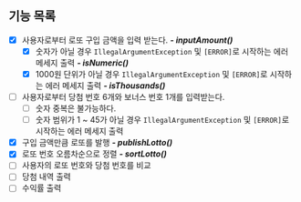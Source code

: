 ## 기능 목록
- [x] 사용자로부터 로또 구입 금액을 입력 받는다. _**- inputAmount()**_
  - [x] 숫자가 아닐 경우 `IllegalArgumentException` 및 `[ERROR]`로 시작하는 에러 메세지 출력 _**- isNumeric()**_
  - [x] 1000원 단위가 아닐 경우 `IllegalArgumentException` 및 `[ERROR]`로 시작하는 에러 메세지 출력 _**- isThousands()**_
- [ ] 사용자로부터 당첨 번호 6개와 보너스 번호 1개를 입력받는다.
  - [ ] 숫자 중복은 불가능하다.
  - [ ] 숫자 범위가 1 ~ 45가 아닐 경우 `IllegalArgumentException` 및 `[ERROR]`로 시작하는 에러 메세지 출력
- [x] 구입 금액만큼 로또를 발행 _**- publishLotto()**_
- [x] 로또 번호 오름차순으로 정렬 _**- sortLotto()**_
- [ ] 사용자의 로또 번호와 당첨 번호를 비교
- [ ] 당첨 내역 출력
- [ ] 수익률 출력